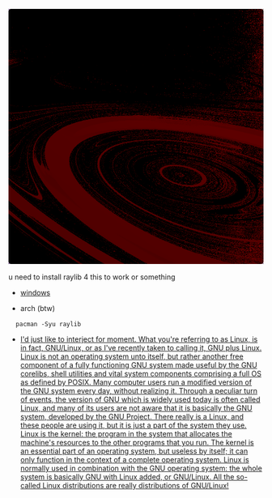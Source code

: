 ![z](https://github.com/seyja/nelua-mandelbrot/blob/main/iSKmYnP.png?raw=true)

u need to install raylib 4 this to work or something

* [windows](https://github.com/raysan5/raylib/wiki/Working-on-Windows)

* arch (btw)
```
  pacman -Syu raylib
```

* [I'd just like to interject for moment. What you're referring to as Linux, is in fact, GNU/Linux, or as I've recently taken to calling it, GNU plus Linux. Linux is not an operating system unto itself, but rather another free component of a fully functioning GNU system made useful by the GNU corelibs, shell utilities and vital system components comprising a full OS as defined by POSIX. Many computer users run a modified version of the GNU system every day, without realizing it. Through a peculiar turn of events, the version of GNU which is widely used today is often called Linux, and many of its users are not aware that it is basically the GNU system, developed by the GNU Project. There really is a Linux, and these people are using it, but it is just a part of the system they use. Linux is the kernel: the program in the system that allocates the machine's resources to the other programs that you run. The kernel is an essential part of an operating system, but useless by itself; it can only function in the context of a complete operating system. Linux is normally used in combination with the GNU operating system: the whole system is basically GNU with Linux added, or GNU/Linux. All the so-called Linux distributions are really distributions of GNU/Linux!
](https://github.com/raysan5/raylib/wiki/Working-on-GNU-Linux)

